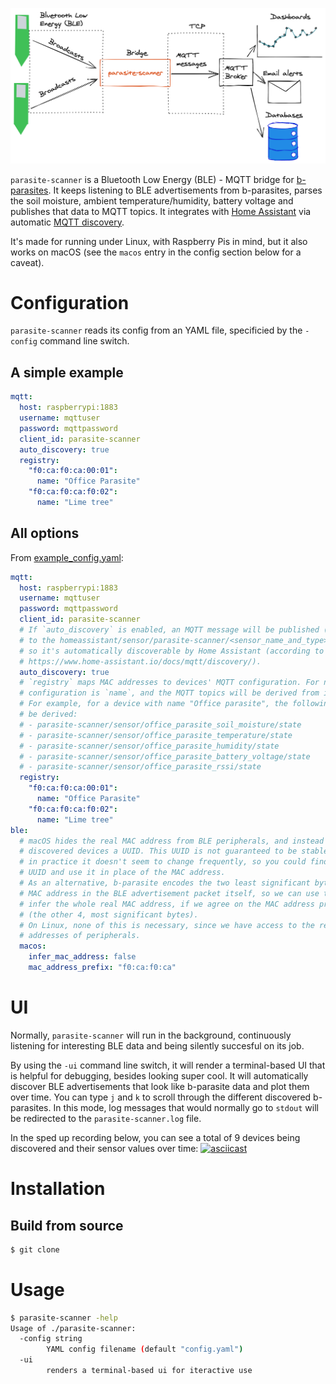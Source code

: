 ![A diagram showing how parasite-scanner fits into the b-parasite ecossystem](assets/diagram.png)

`parasite-scanner` is a Bluetooth Low Energy (BLE) - MQTT bridge for [b-parasites](https://github.com/rbaron/b-parasite). It keeps listening to BLE advertisements from b-parasites, parses the soil moisture, ambient temperature/humidity, battery voltage and publishes that data to MQTT topics. It integrates with [Home Assistant](https://www.home-assistant.io/) via automatic [MQTT discovery](https://www.home-assistant.io/docs/mqtt/discovery/).

It's made for running under Linux, with Raspberry Pis in mind, but it also works on macOS (see the `macos` entry in the config section below for a caveat).

# Configuration
`parasite-scanner` reads its config from an YAML file, specificied by the `-config` command line switch.

## A simple example
```yaml
mqtt:
  host: raspberrypi:1883
  username: mqttuser
  password: mqttpassword
  client_id: parasite-scanner
  auto_discovery: true
  registry:
    "f0:ca:f0:ca:00:01":
      name: "Office Parasite"
    "f0:ca:f0:ca:f0:02":
      name: "Lime tree"
```

## All options
From [example_config.yaml](./example_config.yaml):
```yaml
mqtt:
  host: raspberrypi:1883
  username: mqttuser
  password: mqttpassword
  client_id: parasite-scanner
  # If `auto_discovery` is enabled, an MQTT message will be published (retained)
  # to the homeassistant/sensor/parasite-scanner/<sensor_name_and_type>/config,
  # so it's automatically discoverable by Home Assistant (according to
  # https://www.home-assistant.io/docs/mqtt/discovery/).
  auto_discovery: true
  # `registry` maps MAC addresses to devices' MQTT configuration. For now, the only
  # configuration is `name`, and the MQTT topics will be derived from it.
  # For example, for a device with name "Office parasite", the following topics will
  # be derived:
  # - parasite-scanner/sensor/office_parasite_soil_moisture/state
  # - parasite-scanner/sensor/office_parasite_temperature/state
  # - parasite-scanner/sensor/office_parasite_humidity/state
  # - parasite-scanner/sensor/office_parasite_battery_voltage/state
  # - parasite-scanner/sensor/office_parasite_rssi/state
  registry:
    "f0:ca:f0:ca:00:01":
      name: "Office Parasite"
    "f0:ca:f0:ca:f0:02":
      name: "Lime tree"
ble:
  # macOS hides the real MAC address from BLE peripherals, and instead assign
  # discovered devices a UUID. This UUID is not guaranteed to be stable, but
  # in practice it doesn't seem to change frequently, so you could find this
  # UUID and use it in place of the MAC address.
  # As an alternative, b-parasite encodes the two least significant bytes of its
  # MAC address in the BLE advertisement packet itself, so we can use that to
  # infer the whole real MAC address, if we agree on the MAC address prefix
  # (the other 4, most significant bytes).
  # On Linux, none of this is necessary, since we have access to the real MAC
  # addresses of peripherals.
  macos:
    infer_mac_address: false
    mac_address_prefix: "f0:ca:f0:ca"
```

# UI
Normally, `parasite-scanner` will run in the background, continuously listening for interesting BLE data and being silently succesful on its job.

By using the `-ui` command line switch, it will render a terminal-based UI that is helpful for debugging, besides looking super cool. It will automatically discover BLE advertisements that look like b-parasite data and plot them over time. You can type `j` and `k` to scroll through the different discovered b-parasites. In this mode, log messages that would normally go to `stdout` will be redirected to the `parasite-scanner.log` file.

In the sped up recording below, you can see a total of 9 devices being discovered and their sensor values over time:
[![asciicast](https://asciinema.org/a/uxCCdWJCRPnm8yM8FKyROdLKo.svg)](https://asciinema.org/a/uxCCdWJCRPnm8yM8FKyROdLKo)

# Installation
## Build from source
```bash
$ git clone
```

# Usage
```bash
$ parasite-scanner -help
Usage of ./parasite-scanner:
  -config string
    	YAML config filename (default "config.yaml")
  -ui
    	renders a terminal-based ui for iteractive use
```